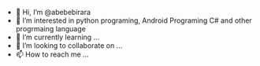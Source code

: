 - 👋 Hi, I’m @abebebirara
- 👀 I’m interested in python programing, Android Programing C# and other progrmaing language
- 🌱 I’m currently learning ...
- 💞️ I’m looking to collaborate on ...
- 📫 How to reach me ...

<!---
abebebirara/abebebirara is a ✨ special ✨ repository because its `README.md` (this file) appears on your GitHub profile.
You can click the Preview link to take a look at your changes.
--->
